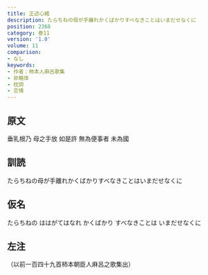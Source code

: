 ```yaml
---
title: 正述心緒
description: たらちねの母が手離れかくばかりすべなきことはいまだせなくに
position: 2368
category: 巻11
version: '1.0'
volume: 11
comparison:
- なし
keywords:
- 作者：柿本人麻呂歌集
- 非略体
- 枕詞
- 恋情
---
```


## 原文

垂乳根乃 母之手放 如是許 無為便事者 未為國

## 訓読

たらちねの母が手離れかくばかりすべなきことはいまだせなくに

## 仮名

たらちねの ははがてはなれ かくばかり すべなきことは いまだせなくに

## 左注

（以前一百四十九首柿本朝臣人麻呂之歌集出）
